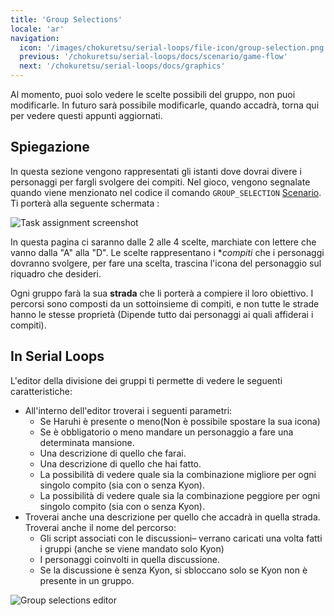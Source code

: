 ```yaml
---
title: 'Group Selections'
locale: 'ar'
navigation:
  icon: '/images/chokuretsu/serial-loops/file-icon/group-selection.png'
  previous: '/chokuretsu/serial-loops/docs/scenario/game-flow'
  next: '/chokuretsu/serial-loops/docs/graphics'
---
```


Al momento, puoi solo vedere le scelte possibili del gruppo, non puoi modificarle. In futuro sarà possibile modificarle, quando accadrà, torna qui per vedere questi appunti aggiornati.

## Spiegazione
In questa sezione vengono rappresentati gli istanti dove dovrai divere i personaggi per fargli svolgere dei compiti. Nel gioco, vengono segnalate quando viene menzionato nel codice il comando `GROUP_SELECTION` [Scenario](./game-flow). Ti porterà alla seguente schermata :

![Task assignment screenshot](/images/chokuretsu/screenshots/task-assignment.png)

In questa pagina ci saranno dalle 2 alle 4 scelte, marchiate con lettere che vanno dalla "A" alla "D". Le scelte rappresentano i **compiti* che i personaggi dovranno svolgere, per fare una scelta, trascina l'icona del personaggio sul riquadro che desideri.

Ogni gruppo farà la sua **strada** che li porterà a compiere il loro obiettivo. I percorsi sono composti da un sottoinsieme di compiti,
e non tutte le strade hanno le stesse proprietà (Dipende tutto dai personaggi ai quali affiderai i compiti).

## In Serial Loops
L'editor della divisione dei gruppi ti permette di vedere le seguenti caratteristiche:

* All'interno dell'editor troverai i seguenti parametri:
  - Se Haruhi è presente o meno(Non è possibile spostare la sua icona)
  - Se è obbligatorio o meno mandare un personaggio a fare una determinata mansione.
  - Una descrizione di quello che farai.
  - Una descrizione di quello che hai fatto.
  - La possibilità di vedere quale sia la combinazione migliore per ogni singolo compito (sia con o senza Kyon).
  - La possibilità di vedere quale sia la combinazione peggiore per ogni singolo compito (sia con o senza Kyon).
* Troverai anche una descrizione per quello che accadrà in quella strada. Troverai anche il nome del percorso:
  - Gli script associati con le discussioni&ndash; verrano caricati una volta fatti i gruppi (anche se viene mandato solo Kyon) 
  - I personaggi coinvolti in quella discussione.
  - Se la discussione è senza Kyon, si sbloccano solo se Kyon non è presente in un gruppo.

![Group selections editor](/images/chokuretsu/serial-loops/group-selections-editor.png)